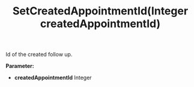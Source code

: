﻿---
uid: crmscript_ref_NSApproveRejectResponse_SetCreatedAppointmentId
title: SetCreatedAppointmentId(Integer createdAppointmentId)
intellisense: NSApproveRejectResponse.SetCreatedAppointmentId
keywords: NSApproveRejectResponse, GetCreatedAppointmentId
so.topic: reference
---

Id of the created follow up.

**Parameter:** 
 - **createdAppointmentId** Integer


